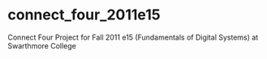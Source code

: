 # connect_four_2011e15
Connect Four Project for Fall 2011 e15 (Fundamentals of Digital Systems) at Swarthmore College
